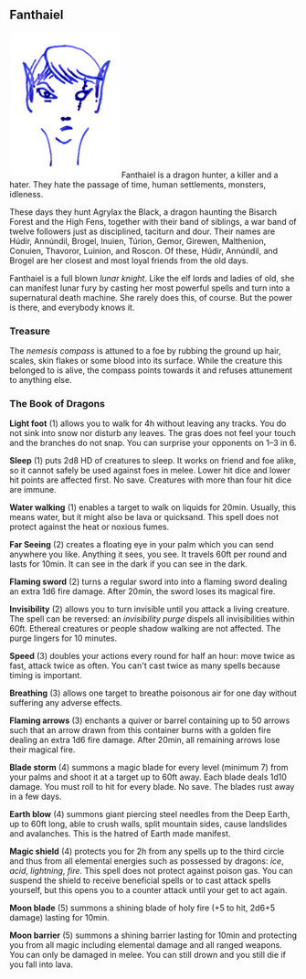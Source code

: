 ## Fanthaiel

![Fanthaiel](Fanthaiel.png)
Fanthaiel is a dragon hunter, a killer and a hater. They hate the
passage of time, human settlements, monsters, idleness.

These days they hunt Agrylax the Black, a dragon haunting the Bisarch
Forest and the High Fens, together with their band of siblings, a war
band of twelve followers just as disciplined, taciturn and dour. Their
names are Húdir, Annúndil, Brogel, Inuien, Túrion, Gemor, Girewen,
Malthenion, Conuien, Thavoror, Luinion, and Roscon. Of these, Húdir,
Annúndil, and Brogel are her closest and most loyal friends from the
old days.

Fanthaiel is a full blown *lunar knight*. Like the elf lords and
ladies of old, she can manifest lunar fury by casting her most
powerful spells and turn into a supernatural death machine. She rarely
does this, of course. But the power is there, and everybody knows it.

### Treasure

The *nemesis compass* is attuned to a foe by rubbing the ground up
hair, scales, skin flakes or some blood into its surface. While the
creature this belonged to is alive, the compass points towards it
and refuses attunement to anything else.

### The Book of Dragons

**Light foot** (1) allows you to walk for 4h without leaving any
tracks. You do not sink into snow nor disturb any leaves. The gras
does not feel your touch and the branches do not snap. You can
surprise your opponents on 1–3 in 6.

**Sleep** (1) puts 2d8 HD of creatures to sleep. It works on friend
and foe alike, so it cannot safely be used against foes in melee.
Lower hit dice and lower hit points are affected first. No save.
Creatures with more than four hit dice are immune.

**Water walking** (1) enables a target to walk on liquids for 20min.
Usually, this means water, but it might also be lava or quicksand.
This spell does not protect against the heat or noxious fumes.

**Far Seeing** (2) creates a floating eye in your palm which you can
send anywhere you like. Anything it sees, you see. It travels 60ft per
round and lasts for 10min. It can see in the dark if you can see in
the dark.

**Flaming sword** (2) turns a regular sword into into a flaming sword
dealing an extra 1d6 fire damage. After 20min, the sword loses its
magical fire.

**Invisibility** (2) allows you to turn invisible until you attack a
living creature. The spell can be reversed: an *invisibility purge*
dispels all invisibilities within 60ft. Ethereal creatures or people
shadow walking are not affected. The purge lingers for 10 minutes.

**Speed** (3) doubles your actions every round for half an hour: move
twice as fast, attack twice as often. You can't cast twice as many
spells because timing is important.

**Breathing** (3) allows one target to breathe poisonous air for one
day without suffering any adverse effects.

**Flaming arrows** (3) enchants a quiver or barrel containing up to 50
arrows such that an arrow drawn from this container burns with a
golden fire dealing an extra 1d6 fire damage. After 20min, all
remaining arrows lose their magical fire.

**Blade storm** (4) summons a magic blade for every level (minimum 7)
from your palms and shoot it at a target up to 60ft away. Each blade
deals 1d10 damage. You must roll to hit for every blade. No save. The
blades rust away in a few days.

**Earth blow** (4) summons giant piercing steel needles from the Deep
Earth, up to 60ft long, able to crush walls, split mountain sides,
cause landslides and avalanches. This is the hatred of Earth made
manifest.

**Magic shield** (4) protects you for 2h from any spells up to the
third circle and thus from all elemental energies such as possessed by
dragons: *ice*, *acid*, *lightning*, *fire*. This spell does not
protect against poison gas. You can suspend the shield to receive
beneficial spells or to cast attack spells yourself, but this opens
you to a counter attack until your get to act again.

**Moon blade** (5) summons a shining blade of holy fire (+5 to hit,
2d6+5 damage) lasting for 10min.

**Moon barrier** (5) summons a shining barrier lasting for 10min and
protecting you from all magic including elemental damage and all
ranged weapons. You can only be damaged in melee. You can still drown
and you still die if you fall into lava.

